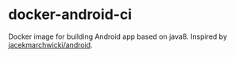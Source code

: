 # docker-android-ci

Docker image for building Android app based on java8. Inspired by [jacekmarchwicki/android](https://hub.docker.com/r/jacekmarchwicki/android/).
